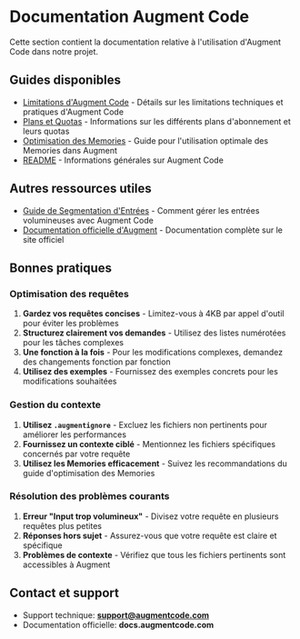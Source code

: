 # Documentation Augment Code

Cette section contient la documentation relative à l'utilisation d'Augment Code dans notre projet.

## Guides disponibles

- [Limitations d'Augment Code](./limitations.md) - Détails sur les limitations techniques et pratiques d'Augment Code
- [Plans et Quotas](./plans_and_quotas.md) - Informations sur les différents plans d'abonnement et leurs quotas
- [Optimisation des Memories](./memories_optimization.md) - Guide pour l'utilisation optimale des Memories dans Augment
- [README](./README.md) - Informations générales sur Augment Code

## Autres ressources utiles

- [Guide de Segmentation d'Entrées](../InputSegmentation.md) - Comment gérer les entrées volumineuses avec Augment Code
- [Documentation officielle d'Augment](https://docs.augmentcode.com) - Documentation complète sur le site officiel

## Bonnes pratiques

### Optimisation des requêtes

1. **Gardez vos requêtes concises** - Limitez-vous à 4KB par appel d'outil pour éviter les problèmes
2. **Structurez clairement vos demandes** - Utilisez des listes numérotées pour les tâches complexes
3. **Une fonction à la fois** - Pour les modifications complexes, demandez des changements fonction par fonction
4. **Utilisez des exemples** - Fournissez des exemples concrets pour les modifications souhaitées

### Gestion du contexte

1. **Utilisez `.augmentignore`** - Excluez les fichiers non pertinents pour améliorer les performances
2. **Fournissez un contexte ciblé** - Mentionnez les fichiers spécifiques concernés par votre requête
3. **Utilisez les Memories efficacement** - Suivez les recommandations du guide d'optimisation des Memories

### Résolution des problèmes courants

1. **Erreur "Input trop volumineux"** - Divisez votre requête en plusieurs requêtes plus petites
2. **Réponses hors sujet** - Assurez-vous que votre requête est claire et spécifique
3. **Problèmes de contexte** - Vérifiez que tous les fichiers pertinents sont accessibles à Augment

## Contact et support

- Support technique: **support@augmentcode.com**
- Documentation officielle: **docs.augmentcode.com**
